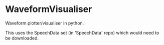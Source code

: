 # WaveformVisualiser
Waveform plotter/visualiser in python.

This uses the SpeechData set (in 'SpeechData' repo) which would need to be downloaded.
